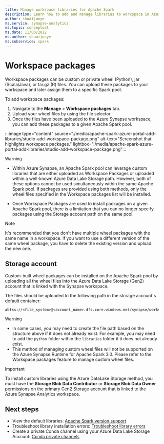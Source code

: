 ```yaml
---
title: Manage workspace libraries for Apache Spark
description: Learn how to add and manage libraries to workspace in Azure Synapse Analytics.
author: shuaijunye
ms.service: synapse-analytics
ms.topic: conceptual
ms.date: 11/03/2022
ms.author: shuaijunye
ms.subservice: spark
---
```


# Workspace packages

Workspace packages can be custom or private wheel (Python), jar (Scala/Java), or tar.gz (R) files. You can upload these packages to your workspace and later assign them to a specific Spark pool.

To add workspace packages:
1. Navigate to the **Manage** > **Workspace packages** tab.
2. Upload your wheel files by using the file selector.
3. Once the files have been uploaded to the Azure Synapse workspace, you can add these packages to a given Apache Spark pool.

  :::image type="content" source="./media/apache-spark-azure-portal-add-libraries/studio-add-workspace-package.png" alt-text="Screenshot that highlights workspace packages." lightbox="./media/apache-spark-azure-portal-add-libraries/studio-add-workspace-package.png":::

>[!WARNING]
>- Within Azure Synapse, an Apache Spark pool can leverage custom libraries that are either uploaded  as Workspace Packages or uploaded within a well-known Azure Data Lake Storage path. However, both of these options cannot be used simultaneously within the same Apache Spark pool. If packages are provided using both methods, only the wheel files specified in the Workspace packages list will be installed. 
>
>- Once Workspace Packages are used to install packages on a given Apache Spark pool, there is a limitation that you can no longer specify packages using the Storage account path on the same pool.  

> [!NOTE]
> It's recommended that you don't have multiple wheel packages with the same name in a workspace. If you want to use a different version of the same wheel package, you have to delete the existing version and upload the new one.

## Storage account
Custom-built wheel packages can be installed on the Apache Spark pool by uploading all the wheel files into the Azure Data Lake Storage (Gen2) account that is linked with the Synapse workspace. 

The files should be uploaded to the following path in the storage account's default container: 

```
abfss://<file_system>@<account_name>.dfs.core.windows.net/synapse/workspaces/<workspace_name>/sparkpools/<pool_name>/libraries/python/
```

>[!WARNING]
> - In some cases, you may need to create the file path based on the structure above if it does not already exist. For example, you may need to add the ```python``` folder within the ```libraries``` folder if it does not already exist.
> - This method of managing custom wheel files will not be supported on the Azure Synapse Runtime for Apache Spark 3.0. Please refer to the Workspace packages feature to manage custom wheel files.

> [!IMPORTANT]
> To install custom libraries using the Azure DataLake Storage method, you must have the **Storage Blob Data Contributor** or **Storage Blob Data Owner** permissions on the primary Gen2 Storage account that is linked to the Azure Synapse Analytics workspace.

## Next steps
- View the default libraries: [Apache Spark version support](apache-spark-version-support.md)
- Troubleshoot library installation errors: [Troubleshoot library errors](apache-spark-troubleshoot-library-errors.md)
- Create a private Conda channel using your Azure Data Lake Storage Account: [Conda private channels](./spark/../apache-spark-custom-conda-channel.md)
